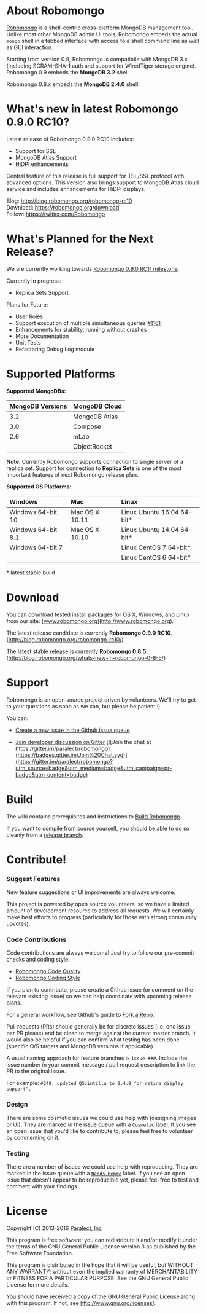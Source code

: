 About Robomongo
===============

[Robomongo](http://www.robomongo.org) is a shell-centric cross-platform MongoDB management tool. Unlike most other MongoDB admin UI tools, Robomongo embeds the actual `mongo` shell in a tabbed interface with access to a shell command line as well as GUI interaction.

Starting from version 0.9, Robomongo is compatibile with MongoDB 3.x (including SCRAM-SHA-1 auth and support for WiredTiger storage engine). Robomongo 0.9 embeds the **MongoDB 3.2** shell.

Robomongo 0.8.x embeds the **MongoDB 2.4.0** shell.

What's new in latest Robomongo 0.9.0 RC10?
====================================
Latest release of Robomongo 0.9.0 RC10 includes: 
  - Support for SSL 
  - MongoDB Atlas Support
  - HiDPI enhancements
  
Central feature of this release is full support for TSL/SSL protocol with advanced options. This version also brings support to MongoDB Atlas cloud service and includes enhancements for HiDPI displays.

Blog:     http://blog.robomongo.org/robomongo-rc10  
Download: https://robomongo.org/download  
Follow: https://twitter.com/Robomongo

What's Planned for the Next Release?
====================================

We are currently working towards [Robomongo 0.9.0 RC11 milestone](https://github.com/paralect/robomongo/milestone/16).  
 
Currently in progress:
- Replica Sets Support

Plans for Future:
- User Roles
- Support execution of multiple simultaneous queries [#1161](https://github.com/paralect/robomongo/issues/1161)
- Enhancements for stability, running without crashes
- More Documentation
- Unit Tests
- Refactoring Debug Log module

Supported Platforms
===============

**Supported MongoDBs:**

| MongoDB Versions      | MongoDB Cloud |
| :-------------------- | :------------ |
| 3.2                   | MongoDB Atlas |
| 3.0                   | Compose       |
| 2.6                   | mLab          |
|                       | ObjectRocket  |



**Note**: Currently Robomongo supports connection to single server of a replica set. Support for connection to **Replica Sets** is one of the most important features of next Robomongo release plan.

**Supported OS Platforms:**

| Windows                |   Mac            | Linux                       |        
|:---------------------- | :---------------| :---------------------------|
| Windows 64-bit 10      |  Mac OS X 10.11  | Linux Ubuntu 16.04 64-bit*  |
  Windows 64-bit 8.1     |  Mac OS X 10.10  | Linux Ubuntu 14.04 64-bit*  |
| Windows 64-bit 7       |                  | Linux CentOS 7 64-bit*      |
|                        |                  | Linux CentOS 6 64-bit*      |

\* latest stable build

Download
========

You can download tested install packages for OS X, Windows, and Linux from our site: [www.robomongo.org](http://www.robomongo.org).

The latest release candidate is currently **Robomongo 0.9.0 RC10**. (http://blog.robomongo.org/robomongo-rc10/).

The latest stable release is currently **Robomongo 0.8.5**. (http://blog.robomongo.org/whats-new-in-robomongo-0-8-5/)

Support
=======

Robomongo is an open source project driven by volunteers. We'll try to get to your questions as soon as we can, but please be patient :).

You can:

 - [Create a new issue in the Github issue queue](https://github.com/paralect/robomongo/issues)

 - [Join developer discussion on Gitter](https://gitter.im/paralect/robomongo) [![Join the chat at https://gitter.im/paralect/robomongo](https://badges.gitter.im/Join%20Chat.svg)](https://gitter.im/paralect/robomongo?utm_source=badge&utm_medium=badge&utm_campaign=pr-badge&utm_content=badge)

Build
=====

The wiki contains prerequisites and instructions to [Build Robomongo](https://github.com/paralect/robomongo/wiki).

If you want to compile from source yourself, you should be able to do so cleanly from a [release branch](https://github.com/paralect/robomongo/releases).

Contribute!
===========

### Suggest Features

New feature suggestions or UI improvements are always welcome.

This project is powered by open source volunteers, so we have a limited amount of development resource to address all requests. We will certainly make best efforts to progress (particularly for those with strong community upvotes).

### Code Contributions

Code contributions are always welcome! Just try to follow our pre-commit checks and coding style: 
- [Robomongo Code Quality](https://github.com/paralect/robomongo/wiki/Robomongo-Code-Quality)
- [Robomongo Coding Style](https://github.com/paralect/robomongo/wiki/Robomongo-Coding-Style)

If you plan to contribute, please create a Github issue (or comment on the relevant existing issue) so we can help coordinate with upcoming release plans.

For a general workflow, see Github's guide to [Fork a Repo](https://help.github.com/articles/fork-a-repo/).

Pull requests (PRs) should generally be for discrete issues (i.e. one issue per PR please) and be clean to merge against the current master branch. It would also be helpful if you can confirm what testing has been done (specific O/S targets and MongoDB versions if applicable).

A usual naming approach for feature branches is `issue-###`. Include the issue number in your commit message / pull request description to link the PR to the original issue.

For example:
```#248: updated QScintilla to 2.4.8 for retina display support".```

### Design

There are some cosmetic issues we could use help with (designing images or UI). They are marked in the issue queue with a [`Cosmetic`](https://github.com/paralect/robomongo/labels/cosmetic) label. If you see an open issue that you'd like to contribute to, please feel free to volunteer by commenting on it.

### Testing

There are a number of issues we could use help with reproducing. They are marked in the issue queue with a [`Needs Repro`](https://github.com/paralect/robomongo/labels/needs%20repro) label. If you see an open issue that doesn't appear to be reproducible yet, please feel free to test and comment with your findings.


License
=======

Copyright (C) 2013-2016 [Paralect, Inc](http://www.paralect.com)

This program is free software: you can redistribute it and/or modify
it under the terms of the GNU General Public License version 3 as 
published by the Free Software Foundation.

This program is distributed in the hope that it will be useful,
but WITHOUT ANY WARRANTY; without even the implied warranty of
MERCHANTABILITY or FITNESS FOR A PARTICULAR PURPOSE.  See the
GNU General Public License for more details.

You should have received a copy of the GNU General Public License
along with this program. If not, see <http://www.gnu.org/licenses/>.
